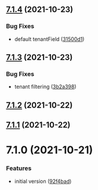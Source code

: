## [7.1.4](https://github.com/softwaregroup-bg/ut-model/compare/v7.1.3...v7.1.4) (2021-10-23)


### Bug Fixes

* default tenantField ([31500d1](https://github.com/softwaregroup-bg/ut-model/commit/31500d16f3c7dbc657eee379815369e41750b807))



## [7.1.3](https://github.com/softwaregroup-bg/ut-model/compare/v7.1.2...v7.1.3) (2021-10-23)


### Bug Fixes

* tenant filtering ([3b2a398](https://github.com/softwaregroup-bg/ut-model/commit/3b2a39885b3c3505851ce19e9372a37a04f9d5e4))



## [7.1.2](https://github.com/softwaregroup-bg/ut-model/compare/v7.1.1...v7.1.2) (2021-10-22)



## [7.1.1](https://github.com/softwaregroup-bg/ut-model/compare/v7.1.0...v7.1.1) (2021-10-22)



# 7.1.0 (2021-10-21)


### Features

* initial version ([92f4bad](https://github.com/softwaregroup-bg/ut-model/commit/92f4badd03fb04851ed06639c0147a8a2749f17d))



